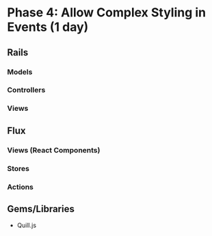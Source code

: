 # Phase 4: Allow Complex Styling in Events (1 day)

## Rails
### Models

### Controllers

### Views

## Flux
### Views (React Components)

### Stores

### Actions

## Gems/Libraries
* Quill.js